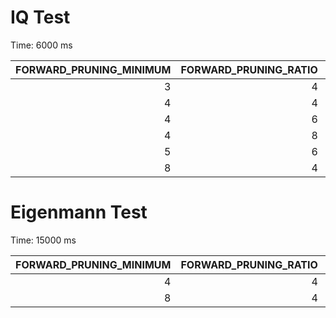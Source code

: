 # IQ Test

Time: 6000 ms

| FORWARD_PRUNING_MINIMUM | FORWARD_PRUNING_RATIO |  Result |
| ----------------------: | --------------------: | ------: |
|                       3 |                     4 | 35 (\*) |
|                       4 |                     4 | 35 (\*) |
|                       4 |                     6 | 36 (\*) |
|                       4 |                     8 |      34 |
|                       5 |                     6 |      35 |
|                       8 |                     4 | 37 (\*) |

# Eigenmann Test

Time: 15000 ms

| FORWARD_PRUNING_MINIMUM | FORWARD_PRUNING_RATIO | Result |
| ----------------------: | --------------------: | -----: |
|                       4 |                     4 |     20 |
|                       8 |                     4 |     17 |


